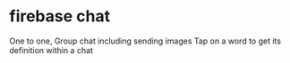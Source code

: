 # firebase chat
One to one, Group chat including sending images
Tap on a word to get its definition within a chat
